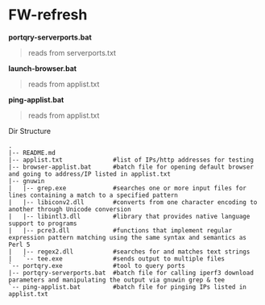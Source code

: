 # FW-refresh

**portqry-serverports.bat**
>reads from serverports.txt

**launch-browser.bat**
>reads from applist.txt

**ping-applist.bat**
>reads from applist.txt

Dir Structure
```
.
|-- README.md
|-- applist.txt              #list of IPs/http addresses for testing
|-- browser-applist.bat      #batch file for opening default browser and going to address/IP listed in applist.txt
|-- gnuwin
|   |-- grep.exe             #searches one or more input files for lines containing a match to a specified pattern
|   |-- libiconv2.dll        #converts from one character encoding to another through Unicode conversion
|   |-- libintl3.dll         #library that provides native language support to programs
|   |-- pcre3.dll            #functions that implement regular expression pattern matching using the same syntax and semantics as Perl 5
|   |-- regex2.dll           #searches for and matches text strings
|   `-- tee.exe              #sends output to multiple files
`-- portqry.exe              #tool to query ports
|-- portqry-serverports.bat  #batch file for calling iperf3 download parameters and manipulating the output via gnuwin grep & tee
`-- ping-applist.bat         #batch file for pinging IPs listed in applist.txt
```
